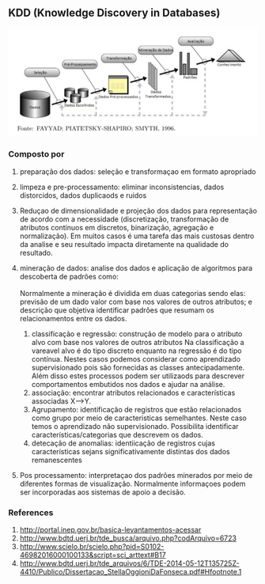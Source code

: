 ## KDD (Knowledge  Discovery  in  Databases)

![alt tag](https://github.com/projetosdatamining/data_science/blob/master/KDD.jpg)

### Composto por<br>
1.  preparação dos dados: seleção e transformaçao em formato apropriado<br>
2. limpeza e pre-processamento: eliminar inconsistencias, dados distorcidos, dados duplicaods e ruidos<br>
3. Reduçao de dimensionalidade e projeção dos dados para representação de acordo com a necessidade (discretização, transformação de atributos contínuos em discretos, binarização, agregação e normalização). Em muitos casos é uma tarefa das mais custosas dentro da analise e seu resultado impacta diretamente na qualidade do resultado.<br>
	
4. mineração de dados: analise dos dados e aplicação de algoritmos para descoberta de padrões como:<br> 
	<br>Normalmente a mineração é dividida em duas categorias sendo elas: previsão de um dado valor com base nos valores de outros atributos; e descrição que objetiva identificar padrões que resumam os relacionamentos entre os dados.<br>
	1. classificação e regressão: construção de modelo para o atributo alvo com base nos valores de outros atributos Na classificação a vareavel alvo é do tipo discreto enquanto na regressão é do tipo contínua. Nestes casos podemos considerar como aprendizado supervisionado pois são fornecidas as classes antecipadamente. Além disso estes processos podem ser utilizaods para descrever comportamentos embutidos nos dados e ajudar na análise.<br>
	1. associação: encontrar atributos relacionados e características associadas X-->Y. <br>
	1. Agrupamento: identificação de registros que estão relacionados como grupo por meio de caracteristicas semelhantes. Neste caso temos o aprendizado não supervisionado. Possibilita identificar características/categorias que descrevem os dados.<br>
	1. detecação de anomalias: identiicação de registros cujas características sejans significativamente distintas dos dados remanescentes<br>
	

5. Pos processamento: interpretaçao dos padrões minerados por meio de diferentes formas de visualização. Normalmente informaçoes podem ser incorporadas aos sistemas de apoio a decisão.<br>


### References
1. http://portal.inep.gov.br/basica-levantamentos-acessar
1. http://www.bdtd.uerj.br/tde_busca/arquivo.php?codArquivo=6723
1. http://www.scielo.br/scielo.php?pid=S0102-46982016000100133&script=sci_arttext#B17
1. http://www.bdtd.uerj.br/tde_arquivos/6/TDE-2014-05-12T135725Z-4410/Publico/Dissertacao_StellaOggioniDaFonseca.pdf#Hfootnote.1



